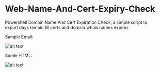 # Web-Name-And-Cert-Expiry-Check
Powershell Domain Name And Cert Expiration Check, a simple script to export days remain till certs and domain whois names expires

Sample Email:

![alt text](https://github.com/dvir001/Web-Name-And-Cert-Expiry-Check/blob/main/Pictures/Sample1.jpg?raw=true)

Samle HTML:

![alt text](https://github.com/dvir001/Web-Name-And-Cert-Expiry-Check/blob/main/Pictures/Sample2.jpg?raw=true)
